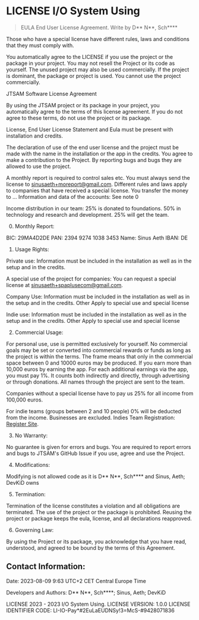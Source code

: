 # LICENSE I/O System Using
> EULA End User License Agreement.
> Write by D** N**, Sch****

Those who have a special license have different rules, laws and conditions that they must comply with.

You automatically agree to the LICENSE if you use the project or the package in your project. You may not resell the Project or its code as yourself. The unused project may also be used commercially. If the project is dominant, the package or project is used. You cannot use the project commercially.

JTSAM Software License Agreement

By using the JTSAM project or its package in your project, you automatically agree to the terms of this license agreement. If you do not agree to these terms, do not use the project or its package.

License, End User License Statement and Eula must be present with installation and credits.

The declaration of use of the end user license and the project must be made with the name in the installation or the app in the credits. You agree to make a contribution to the Project. By reporting bugs and bugs they are allowed to use the project.

A monthly report is required to control sales etc. You must always send the license to sinusaeth+moreport@gmail.com. Different rules and laws apply to companies that have received a special license. You transfer the money to ... Information and data of the accounts: See note 0

Income distribution in our team: 25% is donated to foundations. 50% in technology and research and development. 25% will get the team.

0. Monthly Report:

BIC: 29MA4D2DE PAN: 2394 9274 1038 3453 Name: Sinus Aeth IBAN: DE

1. Usage Rights:

Private use: Information must be included in the installation as well as in the setup and in the credits.

A special use of the project for companies: You can request a special license at sinusaeth+spaplusecom@gmail.com.

Company Use: Information must be included in the installation as well as in the setup and in the credits. Other Apply to special use and special license

Indie use: Information must be included in the installation as well as in the setup and in the credits. Other Apply to special use and special license

2. Commercial Usage:

For personal use, use is permitted exclusively for yourself. No commercial goals may be set or converted into commercial rewards or funds as long as the project is within the terms. The frame means that only in the commercial space between 0 and 10000 euros may be produced. If you earn more than 10,000 euros by earning the app. For each additional earnings via the app, you must pay 1%. It counts both indirectly and directly, through advertising or through donations. All names through the project are sent to the team.

Companies without a special license have to pay us 25% for all income from 100,000 euros.

For indie teams (groups between 2 and 10 people) 0% will be deducted from the income. Businesses are excluded. Indies Team Registration: [Register Site](https://io.backshlash.com/register/indie).

3. No Warranty:

No guarantee is given for errors and bugs. You are required to report errors and bugs to JTSAM's GitHub Issue if you use, agree and use the Project.

4. Modifications:

Modifying is not allowed code as it is D** N**, Sch**** and Sinus, Aeth; DevKiD owns

5. Termination:

Termination of the license constitutes a violation and all obligations are terminated. The use of the project or the package is prohibited. Reusing the project or package keeps the eula, license, and all declarations reapproved.

6. Governing Law:

By using the Project or its package, you acknowledge that you have read, understood, and agreed to be bound by the terms of this Agreement.

## Contact Information:

Date: 2023-08-09 9:63 UTC+2 CET Central Europe Time 

Developers and Authors: D** N**, Sch****; Sinus, Aeth; DevKiD

LICENSE 2023 - 2023 I/O System Using. LICENSE VERSION: 1.0.0 LICENSE IDENTIFIER CODE: LI-IO-Pay*#2EuLaEUDNSy!3=McS-#9428071836
